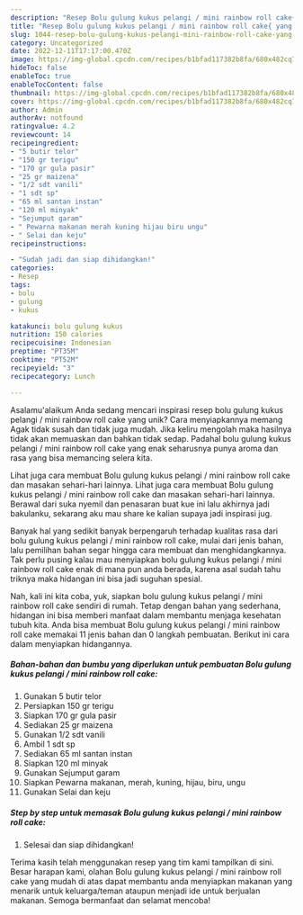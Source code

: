 ```yaml
---
description: "Resep Bolu gulung kukus pelangi / mini rainbow roll cake{ yang Enak"
title: "Resep Bolu gulung kukus pelangi / mini rainbow roll cake{ yang Enak"
slug: 1044-resep-bolu-gulung-kukus-pelangi-mini-rainbow-roll-cake-yang-enak
category: Uncategorized
date: 2022-12-11T17:17:00.470Z
image: https://img-global.cpcdn.com/recipes/b1bfad117382b8fa/680x482cq70/bolu-gulung-kukus-pelangi-mini-rainbow-roll-cake-foto-resep-utama.jpg
hideToc: false
enableToc: true
enableTocContent: false
thumbnail: https://img-global.cpcdn.com/recipes/b1bfad117382b8fa/680x482cq70/bolu-gulung-kukus-pelangi-mini-rainbow-roll-cake-foto-resep-utama.jpg
cover: https://img-global.cpcdn.com/recipes/b1bfad117382b8fa/680x482cq70/bolu-gulung-kukus-pelangi-mini-rainbow-roll-cake-foto-resep-utama.jpg
author: Admin
authorAv: notfound
ratingvalue: 4.2
reviewcount: 14
recipeingredient:
- "5 butir telor"
- "150 gr terigu"
- "170 gr gula pasir"
- "25 gr maizena"
- "1/2 sdt vanili"
- "1 sdt sp"
- "65 ml santan instan"
- "120 ml minyak"
- "Sejumput garam"
- " Pewarna makanan merah kuning hijau biru ungu"
- " Selai dan keju"
recipeinstructions:

- "Sudah jadi dan siap dihidangkan!"
categories:
- Resep
tags:
- bolu
- gulung
- kukus

katakunci: bolu gulung kukus 
nutrition: 150 calories
recipecuisine: Indonesian
preptime: "PT35M"
cooktime: "PT52M"
recipeyield: "3"
recipecategory: Lunch

---
```



Asalamu'alaikum Anda sedang mencari inspirasi resep bolu gulung kukus pelangi / mini rainbow roll cake yang unik? Cara menyiapkannya memang Agak tidak susah dan tidak juga mudah. Jika keliru mengolah maka hasilnya tidak akan memuaskan dan bahkan tidak sedap. Padahal bolu gulung kukus pelangi / mini rainbow roll cake yang enak seharusnya punya aroma dan rasa yang bisa memancing selera kita.


Lihat juga cara membuat Bolu gulung kukus pelangi / mini rainbow roll cake dan masakan sehari-hari lainnya. Lihat juga cara membuat Bolu gulung kukus pelangi / mini rainbow roll cake dan masakan sehari-hari lainnya. Berawal dari suka nyemil dan penasaran buat kue ini lalu akhirnya jadi bakulanku, sekarang aku mau share ke kalian supaya jadi inspirasi jug.

Banyak hal yang sedikit banyak berpengaruh terhadap kualitas rasa dari bolu gulung kukus pelangi / mini rainbow roll cake, mulai dari jenis bahan, lalu pemilihan bahan segar hingga cara membuat dan menghidangkannya. Tak perlu pusing kalau mau menyiapkan bolu gulung kukus pelangi / mini rainbow roll cake enak di mana pun anda berada, karena asal sudah tahu triknya maka hidangan ini bisa jadi suguhan spesial.


Nah, kali ini kita coba, yuk, siapkan bolu gulung kukus pelangi / mini rainbow roll cake sendiri di rumah. Tetap dengan bahan yang sederhana, hidangan ini bisa memberi manfaat dalam membantu menjaga kesehatan tubuh kita. Anda bisa membuat Bolu gulung kukus pelangi / mini rainbow roll cake memakai 11 jenis bahan dan 0 langkah pembuatan. Berikut ini cara dalam menyiapkan hidangannya.

<!--inarticleads1-->

##### Bahan-bahan dan bumbu yang diperlukan untuk pembuatan Bolu gulung kukus pelangi / mini rainbow roll cake:

1. Gunakan 5 butir telor
1. Persiapkan 150 gr terigu
1. Siapkan 170 gr gula pasir
1. Sediakan 25 gr maizena
1. Gunakan 1/2 sdt vanili
1. Ambil 1 sdt sp
1. Sediakan 65 ml santan instan
1. Siapkan 120 ml minyak
1. Gunakan Sejumput garam
1. Siapkan  Pewarna makanan, merah, kuning, hijau, biru, ungu
1. Gunakan  Selai dan keju




<!--inarticleads2-->

##### Step by step untuk memasak Bolu gulung kukus pelangi / mini rainbow roll cake:


1. Selesai dan siap dihidangkan!



Terima kasih telah menggunakan resep yang tim kami tampilkan di sini. Besar harapan kami, olahan Bolu gulung kukus pelangi / mini rainbow roll cake yang mudah di atas dapat membantu anda menyiapkan makanan yang menarik untuk keluarga/teman ataupun menjadi ide untuk berjualan makanan. Semoga bermanfaat dan selamat mencoba!
